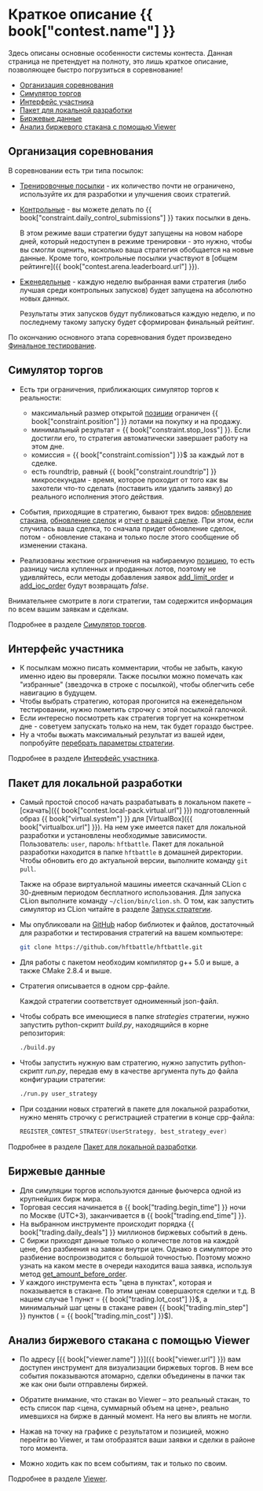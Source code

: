 # Краткое описание {{ book["contest.name"] }}

Здесь описаны основные особенности системы контеста.
Данная страница не претендует на полноту, это лишь краткое описание, позволяющее быстро погрузиться в соревнование!

- [Организация соревнования](#org)
- [Симулятор торгов](#simulator)
- [Интерфейс участника](#interface)
- [Пакет для локальной разработки](#local-pack)
- [Биржевые данные](#exchange)
- [Анализ биржевого стакана с помощью Viewer](#viewer)

## Организация соревнования<a id="org"></a>

В соревновании есть три типа посылок:

- [Тренировочные посылки](interface/modes.md#training_mode) - их количество почти не ограничено, используйте их для разработки и улучшения своих стратегий.

- [Контрольные](interface/modes.md#control_mode) - вы можете делать по {{ book["constraint.daily_control_submissions"] }} таких посылки в день.

  В этом режиме ваши стратегии будут запущены на новом наборе дней, который недоступен в режиме тренировки - это нужно, чтобы вы смогли оценить, насколько ваша стратегия обобщается на новые данные.
  Кроме того, контрольные посылки участвуют в [общем рейтинге]({{ book["contest.arena.leaderboard.url"] }}).

- [Еженедельные](interface/modes.md#weekly_mode) - каждую неделю выбранная вами стратегия (либо лучшая среди контрольных запусков) будет запущена на абсолютно новых данных.

  Результаты этих запусков будут публиковаться каждую неделю, и по последнему такому запуску будет сформирован финальный рейтинг.

По окончанию основного этапа соревнования будет произведено [Финальное тестирование](interface/modes.md#final_test).

## Симулятор торгов<a id="simulator"></a>

- Есть три ограничения, приближающих симулятор торгов к реальности:
  - максимальный размер открытой [позиции](terms.md#position) ограничен {{ book["constraint.position"] }} лотами на покупку и на продажу.
  - минимальный результат = {{ book["constraint.stop_loss"] }}.
    Если достигли его, то стратегия автоматически завершает работу на этом дне.
  - комиссия = {{ book["constraint.comission"] }}$ за каждый лот в сделке.
  - есть roundtrip, равный {{ book["constraint.roundtrip"] }} микросекундам - время, которое проходит от того как вы захотели что-то сделать (поставить или удалить заявку) до реального исполнения этого действия.
- События, приходящие в стратегию, бывают трех видов:  [обновление стакана](api/ParticipantStrategy.md#trading_book_update), [обновление сделок](api/ParticipantStrategy.md#trading_deals_update) и [отчет о вашей сделке](api/ParticipantStrategy.md#execution_report_update).
  При этом, если случилась ваша сделка, то сначала придет обновление сделок, потом - обновление стакана и только после этого сообщение об изменении стакана.

- Реализованы жесткие ограничения на набираемую [позицию](api/ContestBookInfo.md#total_amount), то есть разницу числа купленных и проданных лотов, поэтому не удивляйтесь, если методы добавления заявок [add_limit_order](api/ParticipantStrategy.md#add_limit_order) и [add_ioc_order](api/ParticipantStrategy.md#add_ioc_order) будут возвращать *false*.

Внимательнее смотрите в логи стратегии, там содержится информация по всем вашим заявкам и сделкам.

Подробнее в разделе [Симулятор торгов](simulator/README.md).

## Интерфейс участника<a id="interface"></a>

- К посылкам можно писать комментарии, чтобы не забыть, какую именно идею вы проверяли.
  Также посылки можно помечать как "избранные" (звездочка в строке с посылкой), чтобы облегчить себе навигацию в будущем.
- Чтобы выбрать стратегию, которая прогонится на еженедельном тестировании, нужно пометить строчку с этой посылкой галочкой.
- Если интересно посмотреть как стратегия торгует на конкретном дне - советуем запускать только на нем, так будет гораздо быстрее.
- Ну а чтобы выжать максимальный результат из вашей идеи, попробуйте [перебрать параметры стратегии](interface/params.md).

Подробнее в разделе [Интерфейс участника](interface/README.md).

## Пакет для локальной разработки<a id="local-pack"></a>

- Самый простой способ начать разрабатывать в локальном пакете – [скачать]({{ book["contest.local-pack.virtual.url"] }}) подготовленный образ {{ book["virtual.system"] }} для [VirtualBox]({{ book["virtualbox.url"] }}).
  На нем уже имеется пакет для локальной разработки и установлены необходимые зависимости.
  Пользователь: `user`, пароль: `hftbattle`.
  Пакет для локальной разработки находится в папке `hftbattle` в домашней директории.
  Чтобы обновить его до актуальной версии, выполните команду `git pull`.

  Также на образе виртуальной машины имеется скачанный CLion с 30-дневным периодом бесплатного использования.
  Для запуска CLion выполните команду `~/clion/bin/clion.sh`.
  О том, как запустить симулятор из CLion читайте в разделе [Запуск стратегии](local-pack/run_strategy.md).

- Мы опубликовали на [GitHub]({{contest.local-pack.url}}) набор библиотек и файлов, достаточный для разработки и тестирования стратегий на вашем компьютере:

  ```bash
  git clone https://github.com/hftbattle/hftbattle.git
  ```

- Для работы с пакетом необходим компилятор g++ 5.0 и выше, а также CMake 2.8.4 и выше.

- Стратегия описывается в одном cpp-файле.

  Каждой стратегии соответствует одноименный json-файл.

- Чтобы собрать все имеющиеся в папке *strategies* стратегии, нужно запустить python-скрипт *build.py*, находящийся в корне репозитория:

  ```bash
  ./build.py
  ```

- Чтобы запустить нужную вам стратегию, нужно запустить python-скрипт *run.py*, передав ему в качестве аргумента путь до файла конфигурации стратегии:

  ```bash
  ./run.py user_strategy
  ```

- При создании новых стратегий в пакете для локальной разработки, нужно менять строчку с регистрацией стратегии в конце cpp-файла:

  ```c++
  REGISTER_CONTEST_STRATEGY(UserStrategy, best_strategy_ever)
  ```

Подробнее в разделе [Пакет для локальной разработки](local-pack/README.md).

## Биржевые данные<a id="exchange"></a>

- Для симуляции торгов используются данные фьючерса одной из крупнейших бирж мира.
- Торговая сессия начинается в {{ book["trading.begin_time"] }} ночи по Москве (UTC+3), заканчивается в {{ book["trading.end_time"] }}.
- На выбранном инструменте происходит порядка {{ book["trading.daily_deals"] }} миллионов биржевых событий в день.
- С биржи приходят данные только о количестве лотов на каждой цене, без разбиения на заявки внутри цен.
  Однако в симуляторе это разбиение воспроизводится с большой точностью.
  Поэтому можно узнать на каком месте в очереди находится ваша заявка, используя метод [get_amount_before_order](api/ParticipantStrategy.md#get_amount_before_order).
- У каждого инструмента есть "цена в пунктах", которая и показывается в стакане.
  По этим ценам совершаются сделки и т.д.
  В нашем случае 1 пункт = {{ book["trading.lot_cost"] }}$, а минимальный шаг цены в стакане равен {{ book["trading.min_step"] }} пунктов ( = {{ book["trading.min_cost"] }}$).

## Анализ биржевого стакана с помощью Viewer<a id="viewer"></a>

- По адресу [{{ book["viewer.name"] }}]({{ book["viewer.url"] }}) вам доступен инструмент для визуализации биржевых торгов.
  В нем все события показываются атомарно, сделки объединены в пачки так же как они были отправлены биржей.

- Обратите внимание, что стакан во Viewer – это реальный стакан, то есть список пар <цена, суммарный объем на цене>, реально имевшихся на бирже в данный момент.
  На него вы влиять не могли.

- Нажав на точку на графике с результатом и позицией, можно перейти во Viewer, и там отобразятся ваши заявки и сделки в районе того момента.

- Можно ходить как по всем событиям, так и только по своим.

Подробнее в разделе [Viewer](interface/analysis/viewer.md).

